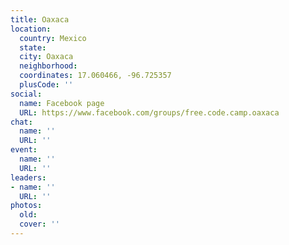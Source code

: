 ```yaml
---
title: Oaxaca
location:
  country: Mexico
  state: 
  city: Oaxaca
  neighborhood: 
  coordinates: 17.060466, -96.725357
  plusCode: ''
social:
  name: Facebook page
  URL: https://www.facebook.com/groups/free.code.camp.oaxaca
chat:
  name: ''
  URL: ''
event:
  name: ''
  URL: ''
leaders:
- name: ''
  URL: ''
photos:
  old: 
  cover: ''
---
```

